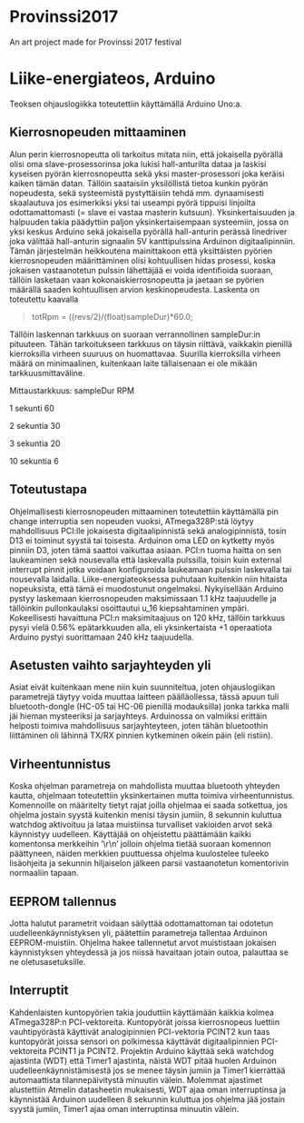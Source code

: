 # Provinssi2017
An art project made for Provinssi 2017 festival

# Liike-energiateos, Arduino
Teoksen ohjauslogiikka toteutettiin käyttämällä Arduino Uno:a.

## Kierrosnopeuden mittaaminen
Alun perin kierrosnopeutta oli tarkoitus mitata niin, että jokaisella pyörällä olisi oma slave-prosessorinsa joka lukisi hall-anturilta dataa ja laskisi kyseisen pyörän kierrosnopeutta sekä yksi master-prosessori joka keräisi kaiken tämän datan. Tällöin saataisiin yksilöllistä tietoa kunkin pyörän nopeudesta, sekä systeemistä pystyttäisiin tehdä mm. dynaamisesti skaalautuva jos esimerkiksi yksi tai useampi pyörä tippuisi linjoilta odottamattomasti (= slave ei vastaa masterin kutsuun).
Yksinkertaisuuden ja halpuuden takia päädyttiin paljon yksinkertaisempaan systeemiin, jossa on yksi keskus Arduino sekä jokaisella pyörällä hall-anturin perässä linedriver joka välittää hall-anturin signaalin 5V kanttipulssina Arduinon digitaalipinniin. Tämän järjestelmän heikkoutena mainittakoon että yksittäisten pyörien kierrosnopeuden määrittäminen olisi kohtuullisen hidas prosessi, koska jokaisen vastaanotetun pulssin lähettäjää ei voida identifioida suoraan, tällöin lasketaan vaan kokonaiskierrosnopeutta ja jaetaan se pyörien määrällä saaden kohtuullisen arvion keskinopeudesta.
Laskenta on toteutettu kaavalla
> totRpm = ((revs/2)/(float)sampleDur)*60.0;

Tällöin laskennan tarkkuus on suoraan verrannollinen sampleDur:in pituuteen. Tähän tarkoitukseen tarkkuus on täysin riittävä, vaikkakin pienillä kierroksilla virheen suuruus on huomattavaa. Suurilla kierroksilla virheen määrä on minimaalinen, kuitenkaan laite tällaisenaan ei ole mikään tarkkuusmittaväline.

Mittaustarkkuus: sampleDur	RPM

  1 sekunti	60

  2 sekuntia	30

  3 sekuntia	20

  10 sekuntia	6

## Toteutustapa
Ohjelmallisesti kierrosnopeuden mittaaminen toteutettiin käyttämällä pin change interruptia sen nopeuden vuoksi, ATmega328P:stä löytyy mahdollisuus PCI:lle jokaisesta digitaalipinnistä sekä analogipinnistä, tosin D13 ei toiminut syystä tai toisesta. Arduinon oma LED on kytketty myös pinniin D3, joten tämä saattoi vaikuttaa asiaan. 
PCI:n tuoma haitta on sen laukeaminen sekä nousevalla että laskevalla pulssilla, toisin kuin external interrupt pinnit jotka voidaan konfiguroida laukeamaan pulssin laskevalla tai nousevalla laidalla. Liike-energiateoksessa puhutaan kuitenkin niin hitaista nopeuksista, että tämä ei muodostunut ongelmaksi. Nykyisellään Arduino pystyy laskemaan kierrosnopeuden maksimissaan 1.1 kHz taajuudelle ja tällöinkin pullonkaulaksi osoittautui u_16 kiepsahtaminen ympäri. Kokeellisesti havaittuna PCI:n maksimitaajuus on 120 kHz, tällöin tarkkuus pysyi vielä 0.56% epätarkkuuden alla, eli yksinkertaista +1 operaatiota Arduino pystyi suorittamaan 240 kHz taajuudella.

## Asetusten vaihto sarjayhteyden yli
Asiat eivät kuitenkaan mene niin kuin suunniteltua, joten ohjauslogiikan parametrejä täytyy voida muuttaa laitteen päälläollessa, tässä apuun tuli bluetooth-dongle (HC-05 tai HC-06 pienillä modauksilla) jonka tarkka malli jäi hieman mysteeriksi ja sarjayhteys. Arduinossa on valmiiksi erittäin helposti toimiva mahdollisuus sarjayhteyteen, joten tähän bluetoothin liittäminen oli lähinnä TX/RX pinnien kytkeminen oikein päin (eli ristiin). 

## Virheentunnistus
Koska ohjelman parametreja on mahdollista muuttaa bluetooth yhteyden kautta, ohjelmaan toteutettiin yksinkertainen mutta toimiva virheentunnistus. Komennoille on määritelty tietyt rajat joilla ohjelmaa ei saada sotkettua, jos ohjelma jostain syystä kuitenkin menisi täysin jumiin, 8 sekunnin kuluttua watchdog aktivoituu ja lataa muistiinsa turvalliset vakioiden arvot sekä käynnistyy uudelleen. Käyttäjää on ohjeistettu päättämään kaikki komentonsa merkkeihin ’\r\n’ jolloin ohjelma tietää suoraan komennon päättyneen, näiden merkkien puuttuessa ohjelma kuulostelee tuleeko lisäohjeita ja sekunnin hiljaiselon jälkeen parsii vastaanotetun komentorivin normaaliin tapaan. 

## EEPROM tallennus
Jotta halutut parametrit voidaan säilyttää odottamattoman tai odotetun uudelleenkäynnistyksen yli, päätettiin parametreja tallentaa Arduinon EEPROM-muistiin. Ohjelma hakee tallennetut arvot muististaan jokaisen käynnistyksen yhteydessä ja jos niissä havaitaan jotain outoa, palauttaa se ne oletusasetuksille.

## Interruptit
Kahdenlaisten kuntopyörien takia jouduttiin käyttämään kaikkia kolmea ATmega328P:n PCI-vektoreita. Kuntopyörät joissa kierrosnopeus luettiin vauhtipyörästä käyttivät analogipinnien PCI-vektoria PCINT2 kun taas kuntopyörät joissa sensori on polkimessa käyttävät digitaalipinnien PCI-vektoreita PCINT1 ja PCINT2.
Projektin Arduino käyttää sekä watchdog ajastinta (WDT) että Timer1 ajastinta, näistä WDT pitää huolen Arduinon uudelleenkäynnistämisestä jos se menee täysin jumiin ja Timer1 kierrättää automaattista tilannepäivitystä minuutin välein.
Molemmat ajastimet alustettiin Atmelin datasheetin mukaisesti, WDT ajaa oman interruptinsa ja käynnistää Arduinon uudelleen 8 sekunnin kuluttua jos ohjelma jää jostain syystä jumiin, Timer1 ajaa oman interruptinsa minuutin välein. 
